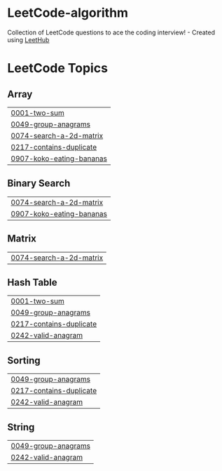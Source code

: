 # LeetCode-algorithm
Collection of LeetCode questions to ace the coding interview! - Created using [LeetHub](https://github.com/QasimWani/LeetHub)

<!---LeetCode Topics Start-->
# LeetCode Topics
## Array
|  |
| ------- |
| [0001-two-sum](https://github.com/96limshyun/LeetCode-algorithm/tree/master/0001-two-sum) |
| [0049-group-anagrams](https://github.com/96limshyun/LeetCode-algorithm/tree/master/0049-group-anagrams) |
| [0074-search-a-2d-matrix](https://github.com/96limshyun/LeetCode-algorithm/tree/master/0074-search-a-2d-matrix) |
| [0217-contains-duplicate](https://github.com/96limshyun/LeetCode-algorithm/tree/master/0217-contains-duplicate) |
| [0907-koko-eating-bananas](https://github.com/96limshyun/LeetCode-algorithm/tree/master/0907-koko-eating-bananas) |
## Binary Search
|  |
| ------- |
| [0074-search-a-2d-matrix](https://github.com/96limshyun/LeetCode-algorithm/tree/master/0074-search-a-2d-matrix) |
| [0907-koko-eating-bananas](https://github.com/96limshyun/LeetCode-algorithm/tree/master/0907-koko-eating-bananas) |
## Matrix
|  |
| ------- |
| [0074-search-a-2d-matrix](https://github.com/96limshyun/LeetCode-algorithm/tree/master/0074-search-a-2d-matrix) |
## Hash Table
|  |
| ------- |
| [0001-two-sum](https://github.com/96limshyun/LeetCode-algorithm/tree/master/0001-two-sum) |
| [0049-group-anagrams](https://github.com/96limshyun/LeetCode-algorithm/tree/master/0049-group-anagrams) |
| [0217-contains-duplicate](https://github.com/96limshyun/LeetCode-algorithm/tree/master/0217-contains-duplicate) |
| [0242-valid-anagram](https://github.com/96limshyun/LeetCode-algorithm/tree/master/0242-valid-anagram) |
## Sorting
|  |
| ------- |
| [0049-group-anagrams](https://github.com/96limshyun/LeetCode-algorithm/tree/master/0049-group-anagrams) |
| [0217-contains-duplicate](https://github.com/96limshyun/LeetCode-algorithm/tree/master/0217-contains-duplicate) |
| [0242-valid-anagram](https://github.com/96limshyun/LeetCode-algorithm/tree/master/0242-valid-anagram) |
## String
|  |
| ------- |
| [0049-group-anagrams](https://github.com/96limshyun/LeetCode-algorithm/tree/master/0049-group-anagrams) |
| [0242-valid-anagram](https://github.com/96limshyun/LeetCode-algorithm/tree/master/0242-valid-anagram) |
<!---LeetCode Topics End-->